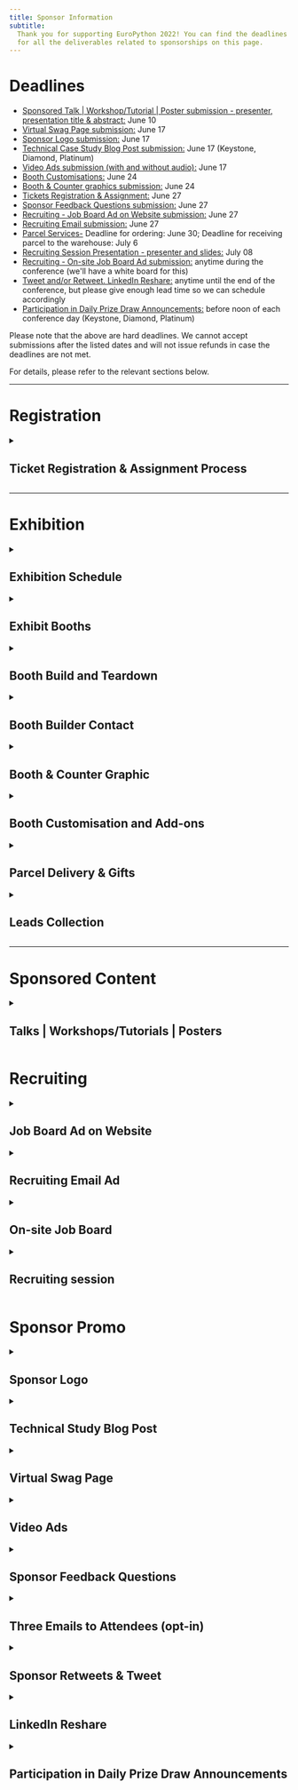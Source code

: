 ```yaml
---
title: Sponsor Information
subtitle:
  Thank you for supporting EuroPython 2022! You can find the deadlines and specs
  for all the deliverables related to sponsorships on this page.
---
```


# Deadlines

<ul>
 <li><a href="#sponsored-content"> Sponsored Talk | Workshop/Tutorial | Poster submission - presenter, presentation title & abstract:</a> June 10</li>
 <li><a href="#virtual-swag-page"> Virtual Swag Page submission:</a> June 17 </li>
 <li><a href="#sponsor-logo"> Sponsor Logo submission:</a> June 17 </li>
 <li><a href="#sponsor-blog-post"> Technical Case Study Blog Post submission:</a> June 17 (Keystone, Diamond, Platinum) </li>
 <li><a href="#video-ads"> Video Ads submission (with and without audio):</a> June 17 </li>
 <li><a href="#booth-customisations"> Booth Customisations:</a> June 24 </li>
 <li><a href="#booth-images"> Booth & Counter graphics submission:</a> June 24 </li>
 <li><a href="#registration"> Tickets Registration & Assignment:</a> June 27 </li>
 <li><a href="#sponsor-feedback-questions"> Sponsor Feedback Questions submission:</a> June 27 </li>
 <li><a href="#job-board-on-website"> Recruiting - Job Board Ad on Website submission:</a> June 27 </li>
 <li><a href="#recruiting email"> Recruiting Email submission:</a> June 27 </li>
 <li><a href="#parcel"> Parcel Services-</a> Deadline for ordering: June 30; Deadline for receiving parcel to the warehouse: July 6 </li>
 <li><a href="#recruiting-session"> Recruiting Session Presentation - presenter and slides:</a> July 08 </li>
 <li><a href="#on-site-job-board"> Recruiting - On-site Job Board Ad submission:</a> anytime during the conference (we'll have a white board for this) </li>
 <li><a href="#sponsor-tweet"> Tweet and/or Retweet. LinkedIn Reshare:</a> anytime until the end of the conference, but please give enough lead time so we can schedule accordingly </li>
 <li><a href="#prize-draw"> Participation in Daily Prize Draw Announcements:</a> before noon of each conference day (Keystone, Diamond, Platinum)</li>

</ul>

Please note that the above are hard deadlines. We cannot accept submissions after the listed dates and will not issue refunds in case the deadlines are not met.

For details, please refer to the relevant sections below.

---
# Registration
<details>
  <summary><h2>Ticket Registration & Assignment Process</h2></summary>

  -  **Purchase all the complimentary / discounted tickets in bulk** by using the voucher links sent to you. They will be sent out to the sponsor representative. Please follow the direct email instructions and purchase all of the tickets you are entitled to.

  - **Assign the tickets** to every team member that you have chosen to attend the conference. You can assign them by changing your order details after you make the order. Click the order URL in your order confirmation email from [support@pretix.eu](mailto:support@pretix.eu) with the **Subject: Your order**: ***<XXXX\>*** and amend accordingly.

  ***Deadline*** for registering and assigning the tickets: ***June 27***

</details>

---

# Exhibition
<details>
  <summary><h2>Exhibition Schedule</h2></summary>

**Exhibit Days**: during the three main conference days: **Wednesday to Friday, 13-15 July 2022**.

**Exhibit Hours**: 9:00 - 18:00 on Wednesday & Thursday; 9:00 - 17:00 on Friday.

All booths should be staffed at least during the official breaks. It is highly recommended that they will be staffed throughout the opening hours, especially the more prominent ones, such as Keystone and Diamond.

</details>

<details>
  <summary><h2>Exhibit Booths</h2></summary>
  Sponsors of Silver and above will all be assigned a booth, ranging from 6-56 sqm depending on the package.

  ** Please refer to the <a href="https://drive.google.com/file/d/1k2m9t445G4tpMON1VlGIg-SSgYTsQy5m/view?usp=sharing" target="_blank">EuroPython 2022 - Exhibit Booths.pdf</a> for mockups and what is included in your booth, as part of your sponsorship package. **
</details>

<details>
  <summary><h2>Booth Build and Teardown</h2></summary>

  - Build Time: Tuesday 8:00-16:00; sponsors can enter between 16:00-18:00
  - Teardown Time: Friday 17:00; nobody allowed after the teardown starts.

</details>

<details>
  <summary><h2>Booth Builder Contact</h2></summary>
  We have contracted  <a href="http://www.obexpo.ie/" target="_blank">OBExpo</a> to set up and manage the booths. You can reach out to Tony O'Brien with your booth related questions: <a href = "mailto:tony@obexpo.ie">tony@obexpo.ie</a>


</details>

<details>
  <summary><h2 id="booth-images">Booth & Counter Graphic</h2></summary>

  **Booth graphic**: All booths include a Wall Banner Graphic that covers the entire back wall of your booth. **It is highly recommended that you submit a company specific custom graphic for your booth. The pricing is already included in your package.**

  **You can upgrade to a single Stretched Graphic design. See [Booth Customisation](#booth-customisations) for details.**

  *Note: these wall banners with your graphic can be taken down afterwards for future reuse.*

  **Counter graphic**: All booths include at least one counter. Depending on the booth level, the amount and size can range. **It is highly recommended that you submit a company specific custom graphic for the counter(s).**

  Should you choose not to submit your own graphic, a default EuroPython Society one will be provided.

  <h4>Graphic Submission Guide</h4>

  Graphics should be submitted directly to OBExpo, as specified below:

  - Please refer to <a href = "https://drive.google.com/file/d/1k2m9t445G4tpMON1VlGIg-SSgYTsQy5m/view?usp=sharing" target="_blank">EuroPython 2022 - Exhibit Booths.pdf</a> for the dimensions of the back wall of your booth, and of the counter(s).

  ***Note: Keystone and Diamond booths will need two Wall Banner graphics to cover the entire back wall.****

  - Refer to <a href = "https://drive.google.com/file/d/1IhBXgiTWqkH4Pbo100vGHHzj-ZY-CEAl/view?usp=sharing" target="_blank">EuroPython 2022- Booth Order Forms.pdf</a> page 8 - *artwork* for file and delivery specifications.

  Note: OBExpo has specifically asked us to emphasise that emailing or using *WeTransfer* or *YouSendit* are their preferred methods of sending the files. Permission based file sharing systems such as Google Drive or OneDrive are less preferred.

  **Deadline** for submitting Booth Graphics: **2022-06-24**

  **Submission Channel**: Contact Tony from OBExpo contact: <a href = "tony@obexpo.ie">tony@obexpo.ie</a>

</details>

<details>
  <summary><h2 id="booth-customisations">Booth Customisation and Add-ons</h2></summary>
  All booth graphics can be upgraded from the default Wall Banner Graphic to Stretched Graphics.

  There are other add-ons you can order, such as TV sets and furniture for your booth.

  For all upgrades and add-on orders, please fill in the <a href = "https://drive.google.com/file/d/1IhBXgiTWqkH4Pbo100vGHHzj-ZY-CEAl/view?usp=sharing" target="_blank">EuroPython 2022- Booth Order Forms.pdf</a> and send it to Tony O’Brien from OBExpo directly: <a href = "mailto:tony@obexpo.ie">tony@obexpo.ie</a>

  **Deadline** for ordering booth customisation and addons: **2022-06-24. A 30% surcharge will apply afterwards.**

  **Submission Channel**: Contact Tony from OBExpo: <a href = "mailto:tony@obexpo.ie">tony@obexpo.ie</a>
</details>

<details>
<summary><h2 id="parcel">Parcel Delivery & Gifts</h2></summary>

We aim to actively reduce the carbon footprint of the EuroPython conference series. Throughout the planning of the much anticipated EuroPython Dublin, we are mindful of sustainability. We made the distribution of physical gifts optional. Instead of staffing bags with your gifts, we give you the freedom to distribute them at your booth. We strongly encourage you to distribute gifts made of environmentally friendly materials, to focus on quality rather than quantity to reduce waste.

Shipping and customs for your goods are handled by <a href = "https://www.interflow.ie/" target="_blank">Interflow</a>.

**Contacts**:

- Niall Thompson - <a href = "mailto:niall@interflow.ie">niall@interflow.ie </a>, +353 (0)86 3805000;
- Anderson Marisa - <a href = "mailto:anderson.marisa@interflow.ie"> anderson.marisa@interflow.ie</a>, +353 (0)87 2388185

Here are shipping information provided by Interflow:

-  <a href = "https://drive.google.com/file/d/1zFCopPlWoC9ToPEmlxFessCJ4UaxLqu_/view?usp=sharing" target="_blank">Shipping Guidelines</a>. <b>Important: Please provide Interflow your Company name, point of contact name and email.</b> Contact Interflow for Details.
- <a href = "https://www.interflow.ie/freight-order-form/" target="_blank">Freight Order link</a>.
- <a href = "https://drive.google.com/file/d/1TtlW5nWrOfuK-5JgK6iKq1S1rDAF2U6_/view?usp=sharing" target="_blank">Delivery address and Shipping Label</a>.

**Deadlines:**
- Deadline for receiving to the warehouse: 2022-07-06
- Deadline for orders: 2022-06-30

If you have any last-minute orders, please contact Interflow and keep them in the loop.

</details>

<details>
  <summary><h2>Leads Collection</h2></summary>

  We don't offer any specific feature for lead collection. You are welcome to talk to attendees and ask for their information and consent to be contacted. You can ask for our attendees’ permission to have the QR code of their badge scanned. These QR codes contain vCard 3.0 records with their name, affiliation and email addresses. QR code scanners will not be provided but you are free to bring your own or use any app of your choice to save these contact records. You can also use the leads for prize draws, games, party invites or other attendee interaction ideas.

  Friendly reminder: the data collection process is subject to <a href = "https://gdpr.eu/what-is-gdpr/" target="_blank">GDPR</a>. And our <a href = "https://www.europython-society.org/coc/" target="_blank">Code of Conduct</a> should be adhered to at all times.

</details>

---
# Sponsored Content
<details>
  <summary><h2>Talks | Workshops/Tutorials | Posters</h2></summary>

  As part of your sponsorship package, it might include a sponsored talk, workshop/tutorial or poster session. You can find the details for each:

  - <b>Sponsored Talk</b>: a 30 min slot as part of the official conference schedule during the Conference Days (13-15 July, 2022)
  - <b>Sponsored Workshop/Tutorial</b>: a 180 min slot as part of the official conference schedule during the Workshop/Tutorial Days (11-12 July, 2022)
  - <b>Sponsored Poster</b>: the poster will be displayed on the poster wall during the Conference Days. A dedicated presentation slot will be allocated to the presenter for targeted interactions.

You can check out previous years’ lineup for inspiration:

<a href = "https://ep2021.europython.eu/schedule/" target="_blank">2021 Programme</a>, <a href = "https://ep2020.europython.eu/schedule/" target="_blank">2020 Programme</a>, <a href = "https://ep2019.europython.eu/schedule.html" target="_blank">2019 Programme</a>

**Deadline** for informing us of the  presenter, presentation title & abstract or poster PDF: **2022-06-10**

**Submission Channel**: <a href = "sponsoring@europython.eu">sponsoring@europython.eu</a>

</details>

# Recruiting

<details>
  <summary><h2 id="job-board-on-website">Job Board Ad on Website</h2></summary>

  All sponsors with sponsorship levels Bronze and above are eligible for posting a job ad on our <a href="https://ep2022.europython.eu/job-board/" target="_blank">Job-board page </a>.

  If you are interested in submitting an ad, please send the job ad to <a href="https://forms.gle/dTzkh8BCMn77gGMSA" target="_blank">EuroPython 2022 Sponsor Assets Submission Form</a>. We will then place it on the website after review.

  We will post a maximum of **three** job ads per sponsor. Please include a short company introduction, the job title, a short job description and a contact address.

  For an example of how this looks like, please check out the <a href="https://ep2021.europython.eu/sponsor/job-board/" target="_blank">2021 Job Board </a>.

  **Deadline** for sending in the text for Job Board Ad on Website: **2022-06-27**.

  **Submission Channel**: <a href="https://forms.gle/dTzkh8BCMn77gGMSA" target="_blank">EuroPython 2022 Sponsor Assets Submission Form</a>

</details>

<details>
  <summary><h2 id="recruiting email">Recruiting Email Ad</h2></summary>

  For all sponsors with sponsorship levels silver and above, if you are interested in us sending a recruiting email on your behalf, please submit the following information to <a href="https://forms.gle/dTzkh8BCMn77gGMSA" target="_blank">EuroPython 2022 Sponsor Assets Submission Form</a>:

  - title
  - description (up to 100 words)
  - A URL to the recruiting ad on your own website.

  We will send these during the event to the attendees who have opted in to receive job ads from sponsors.

**Deadline** for or sending in the text for the Recruiting Email Ad: **2022-06-27**

**Submission Channel**: <a href="https://forms.gle/dTzkh8BCMn77gGMSA" target="_blank">EuroPython 2022 Sponsor Assets Submission Form</a>

</details>

<details>
<summary><h2 id="on-site-job-board">On-site Job Board</h2></summary>

For your recruiting ad on the on-site job-board, you can bring along a printed ad and pin it on the whiteboard yourself.

</details>

<details>
  <summary><h2 id="recruiting-session">Recruiting session</h2></summary>

  The 45 min recruiting session will take place during one of the Conference Days (13-15 July). The exact details will be confirmed at a later date along with the conference schedule.

  The recruiting session will give each sponsor a chance to give a 3 minute pitch, presenting their company and their job offers. Attendees can then go to your booth to have direct follow-up chats with you. Please remember to specify the location of your booth so that attendees can find and talk to you.

  Please register your interest by sending an email with the subject "**EuroPython 2022 Sponsor Recruiting session**: ***your company name***" to <a href = "sponsoring@europython.eu">sponsoring@europython.eu</a>, before **8th July** with the following information:

  - Name of your company
  - Name and email of the person giving the pitch for your company
  - Will you be using slides?
  - If you are using slides, please send the file to us as backup in the same email, within the same deadline.

  You can also check out the <a href="https://youtu.be/HHiEQRX7nO4" target="_blank">2019 Recruiting Session </a> to get an idea how it looked like in our last in-person conference.

  **Deadline** for submitting Recruiting Session Presentation: **2022-07-08**.

  **Submission Channel**: <a href = "sponsoring@europython.eu">sponsoring@europython.eu</a>

</details>

# Sponsor Promo
<details>
  <summary><h2 id="sponsor-logo">Sponsor Logo</h2></summary>

  Your company's logo will be put together in various promotional materials, both in digital and print media. You should have already been asked to submit your logo both in PNG and a vector format (SVG, PDF, etc), when you sign up as a sponsor.

  If you fail to submit your logo at the time of signup or before 17th June, your logo might not be included in some printing materials.


**Deadline**  for submitting sponsor logo: **2022-06-17**

**Submission Channel**: when you sign up as a sponsor or email <a href = "sponsoring@europython.eu">sponsoring@europython.eu</a> later.

</details>
<details>
  <summary><h2 id="sponsor-blog-post">Technical Study Blog Post</h2></summary>

  For Platinum, Diamond and Keystone Level sponsors, we will run blog posts highlighting the sponsor. The Communications team can help you craft a technical case study blog post. They will be posted on EuroPython's <a href="https://dev.to/t/europython" target="_blank">dev.to</a> .

  Separately, Diamond and Keystone sponsors get to write one extra technical case study blog post to be published on our regular <a href="https://blog.europython.eu/" target="_blank">EuroPython Blog</a>, which also goes to our Twitter account and mailing lists. You may also opt to cross post the same blog across dev.to and the EuropPython blog.

  For each blog post, we will require **at least 3 paragraphs** of text and ideally a picture we can use (if you don't have a picture, we can use your logo as well).

  The text should be written to highlight technical case study related to Python, e.g. how you solved a problem or improved performance with Python. It should address a technically oriented audience.

  You can check out the <a href="https://blog.europython.eu/europython-2020-introducing-our-keystone-sponsor/" target="_blank">2020 Keystone Sponsor blog post</a> to get an idea.

  Some good technical case Study examples:
  - <a href="https://blog.google/technology/research/ai-monk-scale-skin-tone-story/" target="_blank">A closer look at the research to help AI see more skin tones</a>
  - <a href="https://www.bloomberg.com/company/stories/bloomberg-memray-open-source-profiler-python-code/" target="_blank">Bloomberg publishes Memray</a>
  - <a href="https://huggingface.co/blog/optimum-inference" target="_blank">Accelerated Inference with Optimum and Transformers Pipelines </a>


  Feel free to tie in any talk/special event you are organising at our conference at the end. After you've sent in the draft, we will forward it to our Communications Team for editing.

**Deadline**  for sending the Blog Post text and picture: **2022-06-17**

**Submission Channel**: <a href = "sponsoring@europython.eu">sponsoring@europython.eu</a>

</details>

<details>
  <summary><h2 id="virtual-swag-page">Virtual Swag Page</h2></summary>

  Sponsors of Silver and above can be featured on our Virtual Swag Page of the website. We will list the page on our website as a swag page. If you have prepared any coupon codes, digital gifts, we can distribute them for you via the page. What you are eligible to submit depends on your sponsorship level:

  - **Silver**: Submit a URL that features any promotional campaign for our attendees. Link is clickable from your company logo. If you do not have a URL campaign, but would rather submit graphics, we can also link to that.
  - **Gold & Platinum**: Submit a PDF brochure featuring your company or any promotions/gifts + everything included in the Silver level.
  - **Keystone & Diamond**: Submit a sponsor blurb (up to 100 words) + everything included in the Gold & Platinum level.

  *Note: In order to avoid any file uploading issue, please upload the PDF brochure to your preferred file hosting service (Dropbox, Google Drive, OneDrive, WeTransfer, etc) and only submit the link to the above form.*

**Deadline** for sending in all the materials featured in the Virtual Swag Page: **2022-06-17**

**Submission Channel**: <a href="https://forms.gle/dTzkh8BCMn77gGMSA" target="_blank">EuroPython 2022 Sponsor Assets Submission Form</a>
</details>

<details>
  <summary><h2 id="video-ads">Video Ads</h2></summary>

  These are the two type of video ads we request from you:

  - **Video ads on digital signage**: no audio, up to 30 seconds each - these will be cut into one big video to be played in various locations at the venue.

  - **Video ads on streaming channels**: with audio, up to 30 seconds each - these will be played during breaks for the audience joining remotely.

**File specification**: in MP4 format of 720p or 1080p resolution.

You can submit different ads files to be played in these slots. Or alternatively, the same file will be played multiple times.

How many video ads you wish to submit is entirely up to you. We recommend between 2 to 10 video ad files. The higher the sponsorship level, the more ad share you will get.
Please note, in order not to run into any attachment max size issue, please upload everything you need to send us to a file hosting service (e.g. Dropbox, Google Drive, WeTransfer, OneDrive, etc) and only send us the link by **17th June**.


**Deadline** for sending in the links to all the Video Ads: **2022-06-17**

**Submission Channel**: <a href="https://forms.gle/dTzkh8BCMn77gGMSA" target="_blank">EuroPython 2022 Sponsor Assets Submission Form</a>
</details>

<details>
  <summary><h2 id="sponsor-feedback-questions">Sponsor Feedback Questions</h2></summary>

  Keystone and Diamond level sponsors may request adding up to 3 questions to our feedback form which we will send to attendees near the end of the conference.

  This is a great way to get an idea of how well the sponsorship worked out.

  Please submit 1-3 questions, which could be multiple choice, free text or rating questions (1 to 5).
  The form will be left open for around 1-2 months after the conference. We will send them to you afterwards.


**Deadline**  for submitting the Sponsor Feedback Questions: **2022-06-27**

**Submission Channel**: <a href="https://forms.gle/dTzkh8BCMn77gGMSA" target="_blank">EuroPython 2022 Sponsor Assets Submission Form</a>
</details>

<details>
  <summary><h2>Three Emails to Attendees (opt-in)</h2></summary>

  Keystone sponsor is eligible to draft three emails of your choice and have the organisers send them on your behalf to attendees who have opted to receive sponsor emails. You can take the opportunity to tie in with the blog post and recruiting emails/posts, introduce a particular activity or highlight of your company, or point attendees to something really technical and geeky about your company. It is entirely up to you how many emails, if any, you wish us to send and which angle you wish to take in each.

**Deadline**  for submitting the draft of the three emails: Any time before or during the conference days.

**Submission Channel**: <a href="sponsoring@europython.eu">sponsoring@europython.eu</a>
</details>

<details>
  <summary><h2 id="sponsor-tweet">Sponsor Retweets & Tweet</h2></summary>

  All sponsors of Bronze and above can get a single retweet of one of your tweets to the followers of our <a href="https://twitter.com/europython" target="_blank">@europython</a> Twitter account. Please note that we normally do not retweet from companies, so signing up as a EuroPython sponsor is a good way to get a retweet.

  Sponsor of Keystone, Diamond, Platinum additionally get to suggest a single tweet, which we'll send to the followers of our <a href="https://twitter.com/europython" target="_blank">@europython</a> Twitter account.

  - **For the retweet**, please email <a href="sponsoring@europython.eu">sponsoring@europython.eu</a> with the subject "**EuroPython 2022 Retweet**: ***<your company name\>***"during or before the conference mentioning the URL of the tweet. We will then schedule it for a retweet.
  - **For the tweet**, please email <a href="sponsoring@europython.eu">sponsoring@europython.eu</a> with the subject "**EuroPython 2022 Tweet**: ***<your company name\>***" during or before the conference mentioning the tweet text. We will then review it and schedule it after approval.

**Deadline** for submitting retweet URL and the tweet text: Any time before or during the conference days.

**Submission Channel**: <a href="sponsoring@europython.eu">sponsoring@europython.eu</a>
</details>

<details>
  <summary><h2>LinkedIn Reshare</h2></summary>

  Sponsor of Keystone, Diamond and Platinum get a single reshare of one of your posts to the subscriber of EuroPython’s LinkedIn group. We normally do not reshare from companies, so signing up as a EuroPython sponsor is a good way to get the exposure.

  In order to get the reshare scheduled, please email <a href="sponsoring@europython.eu">sponsoring@europython.eu</a> with the subject "**EuroPython 2022 LinkedIn Reshare**: ***<your company name\>***" during or before the conference mentioning the URL of the reshare. We will then schedule it for a retweet.

**Deadline** for submitting Linkedin Reshare URL: Any time before or during the conference days.

**Submission Channel**: <a href="sponsoring@europython.eu">sponsoring@europython.eu</a>
</details>

<details>
  <summary><h2 id="prize-draw">Participation in Daily Prize Draw Announcements</h2></summary>

  For Platinum, Diamond and Keystone Level sponsors, you are eligible to participate in daily prize draw. Simply email the details before noon of the day of the prize draw so an organiser can announce it at the end of the day.

**Deadline**  for submitting daily prize draw details: **before noon of the prize draw day**

**Submission Channel**: email <a href = "sponsoring@europython.eu">sponsoring@europython.eu</a>.

</details>
